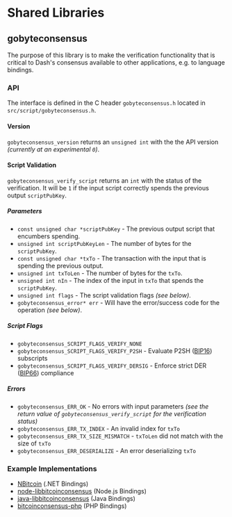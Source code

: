 Shared Libraries
================

## gobyteconsensus

The purpose of this library is to make the verification functionality that is critical to Dash's consensus available to other applications, e.g. to language bindings.

### API

The interface is defined in the C header `gobyteconsensus.h` located in  `src/script/gobyteconsensus.h`.

#### Version

`gobyteconsensus_version` returns an `unsigned int` with the the API version *(currently at an experimental `0`)*.

#### Script Validation

`gobyteconsensus_verify_script` returns an `int` with the status of the verification. It will be `1` if the input script correctly spends the previous output `scriptPubKey`.

##### Parameters
- `const unsigned char *scriptPubKey` - The previous output script that encumbers spending.
- `unsigned int scriptPubKeyLen` - The number of bytes for the `scriptPubKey`.
- `const unsigned char *txTo` - The transaction with the input that is spending the previous output.
- `unsigned int txToLen` - The number of bytes for the `txTo`.
- `unsigned int nIn` - The index of the input in `txTo` that spends the `scriptPubKey`.
- `unsigned int flags` - The script validation flags *(see below)*.
- `gobyteconsensus_error* err` - Will have the error/success code for the operation *(see below)*.

##### Script Flags
- `gobyteconsensus_SCRIPT_FLAGS_VERIFY_NONE`
- `gobyteconsensus_SCRIPT_FLAGS_VERIFY_P2SH` - Evaluate P2SH ([BIP16](https://github.com/bitcoin/bips/blob/master/bip-0016.mediawiki)) subscripts
- `gobyteconsensus_SCRIPT_FLAGS_VERIFY_DERSIG` - Enforce strict DER ([BIP66](https://github.com/bitcoin/bips/blob/master/bip-0066.mediawiki)) compliance

##### Errors
- `gobyteconsensus_ERR_OK` - No errors with input parameters *(see the return value of `gobyteconsensus_verify_script` for the verification status)*
- `gobyteconsensus_ERR_TX_INDEX` - An invalid index for `txTo`
- `gobyteconsensus_ERR_TX_SIZE_MISMATCH` - `txToLen` did not match with the size of `txTo`
- `gobyteconsensus_ERR_DESERIALIZE` - An error deserializing `txTo`

### Example Implementations
- [NBitcoin](https://github.com/NicolasDorier/NBitcoin/blob/master/NBitcoin/Script.cs#L814) (.NET Bindings)
- [node-libbitcoinconsensus](https://github.com/bitpay/node-libbitcoinconsensus) (Node.js Bindings)
- [java-libbitcoinconsensus](https://github.com/dexX7/java-libbitcoinconsensus) (Java Bindings)
- [bitcoinconsensus-php](https://github.com/Bit-Wasp/bitcoinconsensus-php) (PHP Bindings)
